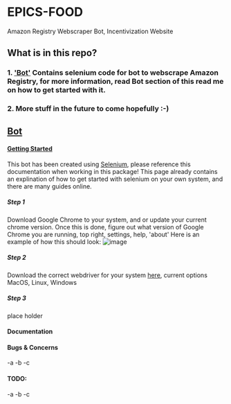 # EPICS-FOOD
Amazon Registry Webscraper Bot, Incentivization Website

## What is in this repo?
### 1. ['Bot'](##Bot) Contains selenium code for bot to webscrape Amazon Registry, for more information, read Bot section of this read me on how to get started with it.
### 2. More stuff in the future to come hopefully :-)


## <ins>Bot</ins>

#### <ins>Getting Started</ins>
  This bot has been created using [<ins>Selenium</ins>](https://selenium-python.readthedocs.io/), please reference this documentation when working in this package! This page already contains an explination of how to get started with selenium on your own system, and there are many guides online.
  
##### Step 1
   Download Google Chrome to your system, and or update your current chrome version.
   Once this is done, figure out what version of Google Chrome you are running, top right, settings, help, 'about'
   Here is an example of how this should look:
   ![image](https://user-images.githubusercontent.com/43898891/230170642-f0cbcc58-402c-4590-a284-96cc1cadea1f.png)

##### Step 2
   Download the correct webdriver for your system [here](https://chromedriver.chromium.org/downloads), current options MacOS, Linux, Windows

##### Step 3
   place holder
  
#### Documentation
  
#### Bugs & Concerns
  -a
  -b
  -c

#### TODO:
  -a
  -b
  -c

